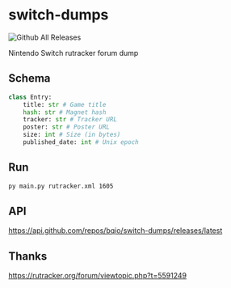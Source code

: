 # switch-dumps

![Github All Releases](https://img.shields.io/github/downloads/bqio/switch-dumps/total.svg)

Nintendo Switch rutracker forum dump

## Schema

```python
class Entry:
    title: str # Game title
    hash: str # Magnet hash
    tracker: str # Tracker URL
    poster: str # Poster URL
    size: int # Size (in bytes)
    published_date: int # Unix epoch
```

## Run

```bash
py main.py rutracker.xml 1605
```

## API

https://api.github.com/repos/bqio/switch-dumps/releases/latest

## Thanks

https://rutracker.org/forum/viewtopic.php?t=5591249

